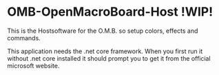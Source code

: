 # OMB-OpenMacroBoard-Host !WIP!

This is the Hostsoftware for the O.M.B. so setup colors, effects and commands.

This application needs the .net core framework. When you first run it without .net core installed it should prompt you to get it from the official microsoft website.
